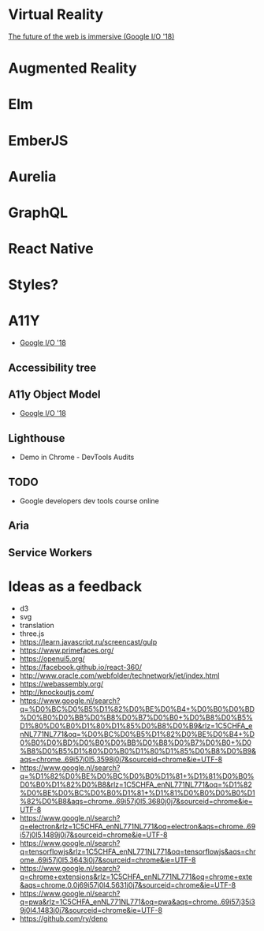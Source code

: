 # Virtual Reality

[The future of the web is immersive (Google I/O '18)](https://youtu.be/1t1gBVykneA?list=PLNYkxOF6rcIC4NQeXpdAy0RbOACI66Hvf&t=448)

# Augmented Reality

# Elm

# EmberJS

# Aurelia

# GraphQL

# React Native

# Styles?

# A11Y

- [Google I/O '18](https://youtu.be/wkvslBGkhZY?list=PLNYkxOF6rcIC4NQeXpdAy0RbOACI66Hvf&t=22)

## Accessibility tree

## A11y Object Model

- [Google I/O '18](https://youtu.be/wkvslBGkhZY?list=PLNYkxOF6rcIC4NQeXpdAy0RbOACI66Hvf&t=1424)

## Lighthouse

- Demo in Chrome - DevTools Audits

## TODO

- Google developers dev tools course online

## Aria

## Service Workers

# Ideas as a feedback

- d3
- svg
- translation
- three.js
- https://learn.javascript.ru/screencast/gulp
- https://www.primefaces.org/
- https://openui5.org/
- https://facebook.github.io/react-360/
- http://www.oracle.com/webfolder/technetwork/jet/index.html
- https://webassembly.org/
- http://knockoutjs.com/
- https://www.google.nl/search?q=%D0%BC%D0%B5%D1%82%D0%BE%D0%B4+%D0%B0%D0%BD%D0%B0%D0%BB%D0%B8%D0%B7%D0%B0+%D0%B8%D0%B5%D1%80%D0%B0%D1%80%D1%85%D0%B8%D0%B9&rlz=1C5CHFA_enNL771NL771&oq=%D0%BC%D0%B5%D1%82%D0%BE%D0%B4+%D0%B0%D0%BD%D0%B0%D0%BB%D0%B8%D0%B7%D0%B0+%D0%B8%D0%B5%D1%80%D0%B0%D1%80%D1%85%D0%B8%D0%B9&aqs=chrome..69i57j0l5.3598j0j7&sourceid=chrome&ie=UTF-8
- https://www.google.nl/search?q=%D1%82%D0%BE%D0%BC%D0%B0%D1%81+%D1%81%D0%B0%D0%B0%D1%82%D0%B8&rlz=1C5CHFA_enNL771NL771&oq=%D1%82%D0%BE%D0%BC%D0%B0%D1%81+%D1%81%D0%B0%D0%B0%D1%82%D0%B8&aqs=chrome..69i57j0l5.3680j0j7&sourceid=chrome&ie=UTF-8
- https://www.google.nl/search?q=electron&rlz=1C5CHFA_enNL771NL771&oq=electron&aqs=chrome..69i57j0l5.1489j0j7&sourceid=chrome&ie=UTF-8
- https://www.google.nl/search?q=tensorflowjs&rlz=1C5CHFA_enNL771NL771&oq=tensorflowjs&aqs=chrome..69i57j0l5.3643j0j7&sourceid=chrome&ie=UTF-8
- https://www.google.nl/search?q=chrome+extensions&rlz=1C5CHFA_enNL771NL771&oq=chrome+exte&aqs=chrome.0.0j69i57j0l4.5631j0j7&sourceid=chrome&ie=UTF-8
- https://www.google.nl/search?q=pwa&rlz=1C5CHFA_enNL771NL771&oq=pwa&aqs=chrome..69i57j35i39j0l4.1483j0j7&sourceid=chrome&ie=UTF-8
- https://github.com/ry/deno